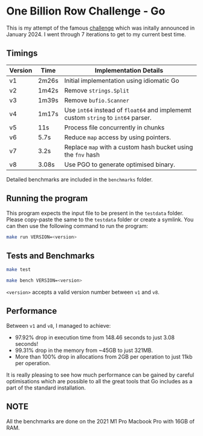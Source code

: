 # One Billion Row Challenge - Go

This is my attempt of the famous [challenge](https://github.com/gunnarmorling/1brc) which was initally announced in January 2024. I went through 7 iterations to get to my current best time.

## Timings

|Version|Time| Implementation Details                                                            |
|-------|----|-----------------------------------------------------------------------------------|
|v1|2m26s| Initial implementation using idiomatic Go                                         |
|v2|1m42s| Remove `strings.Split`                                                            |
|v3|1m39s| Remove `bufio.Scanner`                                                            |
|v4|1m17s| Use `int64` instead of `float64` and implememt custom `string` to `int64` parser. |
|v5|11s| Process file concurrently in chunks                                               |
|v6|5.7s| Reduce `map` access by using pointers.                                            |
|v7|3.2s| Replace `map` with a custom hash bucket using the `fnv` hash                      |
|v8|3.08s| Use PGO to generate optimised binary.                                             | 
Detailed benchmarks are included in the `benchmarks` folder.

## Running the program
This program expects the input file to be present in the `testdata` folder. Please copy-paste the same to the `testdata` folder or create a symlink. You can then use the following command to run the program:

```bash
make run VERSION=<version>
```

## Tests and Benchmarks

```bash
make test
```

```bash
make bench VERSION=<version>
```

`<version>` accepts a valid version number between `v1` and `v8`.

## Performance

Between `v1` and `v8`, I managed to achieve:

* 97.92% drop in execution time from 148.46 seconds to just 3.08 seconds!
* 99.31% drop in the memory from ~45GB to just 321MB.
* More than 100% drop in allocations from 2GB per operation to just 11kb per operation.

It is really pleasing to see how much performance can be gained by careful optimisations which are possible to all the great tools that Go includes as a part of the standard installation.

## NOTE

All the benchmarks are done on the 2021 M1 Pro Macbook Pro with 16GB of RAM.
